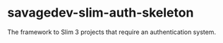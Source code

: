 # savagedev-slim-auth-skeleton
The framework to Slim 3 projects that require an authentication system.
